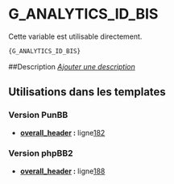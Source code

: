 # G_ANALYTICS_ID_BIS


Cette variable est utilisable directement.

```html
{G_ANALYTICS_ID_BIS}
```

##Description
[*Ajouter une description*](https://fa-tvars.appspot.com/var/G_ANALYTICS_ID_BIS)

## Utilisations dans les templates

### Version PunBB
* __[overall_header](../tpl/var/punbb/overall_header.md#readme) :__ ligne[182](../tpl/src/punbb/overall_header.tpl#L182)

### Version phpBB2
* __[overall_header](../tpl/var/subsilver/overall_header.md#readme) :__ ligne[188](../tpl/src/subsilver/overall_header.tpl#L188)